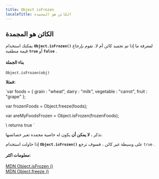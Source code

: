 ```yaml
---
title: Object isFrozen
localeTitle: الكائن هو المجمدة
---
```

## الكائن هو المجمدة

يمكنك استخدام **`Object.isFrozen()`** لمعرفة ما إذا تم تجميد كائن أم لا. تقوم بإرجاع قيمة منطقية **`true`** أو **`false`** .

#### **بناء الجملة**

 `Object.isFrozen(obj) 
` 

**فمثلا:**

 `var foods = { 
    grain : "wheat", 
    dairy  : "milk", 
    vegetable : "carrot", 
    fruit  : "grape" 
 }; 
 
 var frozenFoods = Object.freeze(foods); 
 
 var areMyFoodsFrozen = Object.isFrozen(frozenFoods); 
 
 \\ returns true 
` 

تذكر ، **لا يمكن أن** يكون له خاصية مجمدة تغير خصائصها.  
  
إذا حاولت استخدام **`Object.isFrozen()`** على وسيطة غير كائن ، فسوف ترجع `true` .

#### معلومات اكثر:

[MDN Object.isFrozen ()](https://developer.mozilla.org/en-US/docs/Web/JavaScript/Reference/Global_Objects/Object/isFrozen)  
[MDN Object.freeze ()](https://developer.mozilla.org/en-US/docs/Web/JavaScript/Reference/Global_Objects/Object/freeze)